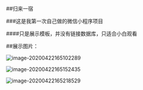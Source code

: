 ##归来一宿

###这是我第一次自己做的微信小程序项目



####只是展示模板，并没有链接数据库，只适合小白观看

##展示图片：

![image-20200422165102289](C:\Users\99724\AppData\Roaming\Typora\typora-user-images\image-20200422165102289.png)

![image-20200422165152435](C:\Users\99724\AppData\Roaming\Typora\typora-user-images\image-20200422165152435.png)

![image-20200422165218529](C:\Users\99724\AppData\Roaming\Typora\typora-user-images\image-20200422165218529.png)